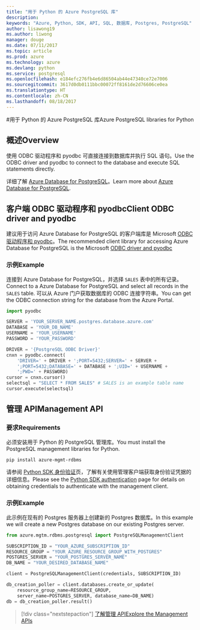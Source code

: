 ```yaml
---
title: "用于 Python 的 Azure PostgreSQL 库"
description: 
keywords: "Azure, Python, SDK, API, SQL, 数据库, Postgres, PostgreSQL"
author: lisawong19
ms.author: liwong
manager: douge
ms.date: 07/11/2017
ms.topic: article
ms.prod: azure
ms.technology: azure
ms.devlang: python
ms.service: postgresql
ms.openlocfilehash: e184efc276fb4e6d86504ab44e47340ce72e7006
ms.sourcegitcommit: 3617d0db0111bbc00072ff8161de2d76606ce0ea
ms.translationtype: HT
ms.contentlocale: zh-CN
ms.lasthandoff: 08/18/2017
---
```

#<a name="azure-postgresql-libraries-for-python"></a><span data-ttu-id="819e1-103">用于 Python 的 Azure PostgreSQL 库</span><span class="sxs-lookup"><span data-stu-id="819e1-103">Azure PostgreSQL libraries for Python</span></span>

## <a name="overview"></a><span data-ttu-id="819e1-104">概述</span><span class="sxs-lookup"><span data-stu-id="819e1-104">Overview</span></span>
<span data-ttu-id="819e1-105">使用 ODBC 驱动程序和 pyodbc 可直接连接到数据库并执行 SQL 语句。</span><span class="sxs-lookup"><span data-stu-id="819e1-105">Use the ODBC driver and pyodbc to connect to the database and execute SQL statements directly.</span></span>

<span data-ttu-id="819e1-106">详细了解 [Azure Database for PostgreSQL](https://docs.microsoft.com/azure/postgresql/)。</span><span class="sxs-lookup"><span data-stu-id="819e1-106">Learn more about [Azure Database for PostgreSQL](https://docs.microsoft.com/azure/postgresql/).</span></span>

## <a name="client-odbc-driver-and-pyodbc"></a><span data-ttu-id="819e1-107">客户端 ODBC 驱动程序和 pyodbc</span><span class="sxs-lookup"><span data-stu-id="819e1-107">Client ODBC driver and pyodbc</span></span>
<span data-ttu-id="819e1-108">建议用于访问 Azure Database for PostgreSQL 的客户端库是 Microsoft [ODBC 驱动程序和 pyodbc](https://docs.microsoft.com/azure/sql-database/sql-database-connect-query-python#install-the-python-and-database-communication-libraries)。</span><span class="sxs-lookup"><span data-stu-id="819e1-108">The recommended client library for accessing Azure Database for PostgreSQL is the Microsoft [ODBC driver and pyodbc](https://docs.microsoft.com/azure/sql-database/sql-database-connect-query-python#install-the-python-and-database-communication-libraries)</span></span>

### <a name="example"></a><span data-ttu-id="819e1-109">示例</span><span class="sxs-lookup"><span data-stu-id="819e1-109">Example</span></span> 

<span data-ttu-id="819e1-110">连接到 Azure Database for PostgreSQL，并选择 `SALES` 表中的所有记录。</span><span class="sxs-lookup"><span data-stu-id="819e1-110">Connect to a Azure Database for PostgreSQL and select all records in the `SALES` table.</span></span> <span data-ttu-id="819e1-111">可以从 Azure 门户获取数据库的 ODBC 连接字符串。</span><span class="sxs-lookup"><span data-stu-id="819e1-111">You can get the ODBC connection string for the database from the Azure Portal.</span></span>

```python
import pyodbc

SERVER = 'YOUR_SERVER_NAME.postgres.database.azure.com'
DATABASE = 'YOUR_DB_NAME'
USERNAME = 'YOUR_USERNAME'
PASSWORD = 'YOUR_PASSWORD'

DRIVER = '{PostgreSQL ODBC Driver}'
cnxn = pyodbc.connect(
    'DRIVER=' + DRIVER + ';PORT=5432;SERVER=' + SERVER +
    ';PORT=5432;DATABASE=' + DATABASE + ';UID=' + USERNAME +
    ';PWD=' + PASSWORD)
cursor = cnxn.cursor()
selectsql = "SELECT * FROM SALES" # SALES is an example table name
cursor.execute(selectsql)
```

## <a name="management-api"></a><span data-ttu-id="819e1-112">管理 API</span><span class="sxs-lookup"><span data-stu-id="819e1-112">Management API</span></span>
### <a name="requirements"></a><span data-ttu-id="819e1-113">要求</span><span class="sxs-lookup"><span data-stu-id="819e1-113">Requirements</span></span>
<span data-ttu-id="819e1-114">必须安装用于 Python 的 PostgreSQL 管理库。</span><span class="sxs-lookup"><span data-stu-id="819e1-114">You must install the PostgreSQL management libraries for Python.</span></span>
```bash
pip install azure-mgmt-rdbms
```

<span data-ttu-id="819e1-115">请参阅 [Python SDK 身份验证](https://docs.microsoft.com/python/azure/python-sdk-azure-authenticate)页，了解有关使用管理客户端获取身份验证凭据的详细信息。</span><span class="sxs-lookup"><span data-stu-id="819e1-115">Please see the [Python SDK authentication](https://docs.microsoft.com/python/azure/python-sdk-azure-authenticate) page for details on obtaining credentials to authenticate with the management client.</span></span>

### <a name="example"></a><span data-ttu-id="819e1-116">示例</span><span class="sxs-lookup"><span data-stu-id="819e1-116">Example</span></span>
<span data-ttu-id="819e1-117">此示例在现有的 Postgres 服务器上创建新的 Postgres 数据库。</span><span class="sxs-lookup"><span data-stu-id="819e1-117">In this example we will create a new Postgres database on our existing Postgres server.</span></span>
```python
from azure.mgtm.rdbms.postgresql import PostgreSQLManagementClient

SUBSCRIPTION_ID = "YOUR_AZURE_SUBSCRIPTION_ID"
RESOURCE_GROUP = "YOUR_AZURE_RESOURCE_GROUP_WITH_POSTGRES"
POSTGRES_SERVER = "YOUR_POSTGRES_SERVER_NAME"
DB_NAME = "YOUR_DESIRED_DATABASE_NAME"

client = PostgreSQLManagementClient(credentials, SUBSCRIPTION_ID)

db_creation_poller = client.databases.create_or_update(
    resource_group_name=RESOURCE_GROUP,
    server_name=POSTGRES_SERVER, database_name=DB_NAME)
db = db_creation_poller.result()
```

> [!div class="nextstepaction"]
> [<span data-ttu-id="819e1-118">了解管理 API</span><span class="sxs-lookup"><span data-stu-id="819e1-118">Explore the Management APIs</span></span>](/python/api/overview/azure/postgresql/managementlibrary)

